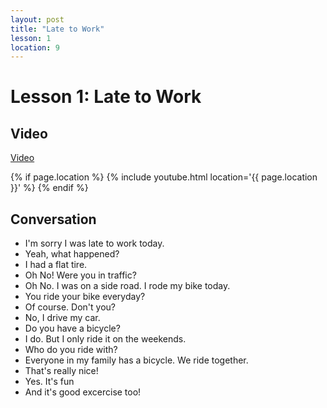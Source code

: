 ```yaml
---
layout: post
title: "Late to Work"
lesson: 1
location: 9
---
```


# Lesson 1: Late to Work

## Video
[Video][1]

{% if page.location %}
  {% include youtube.html location='{{ page.location }}' %}
{% endif %}

## Conversation

* I'm sorry I was late to work today.
* Yeah, what happened?
* I had a flat tire.
* Oh No! Were you in traffic?
* Oh No. I was on a side road. I rode my bike today.
* You ride your bike everyday?
* Of course. Don't you?
* No, I drive my car.
* Do you have a bicycle?
* I do. But I only ride it on the weekends.
* Who do you ride with?
* Everyone in my family has a bicycle. We ride together.
* That's really nice!
* Yes. It's fun
* And it's good excercise too!


[1]: https://youtu.be/kxb8EpyhKro?t=9

